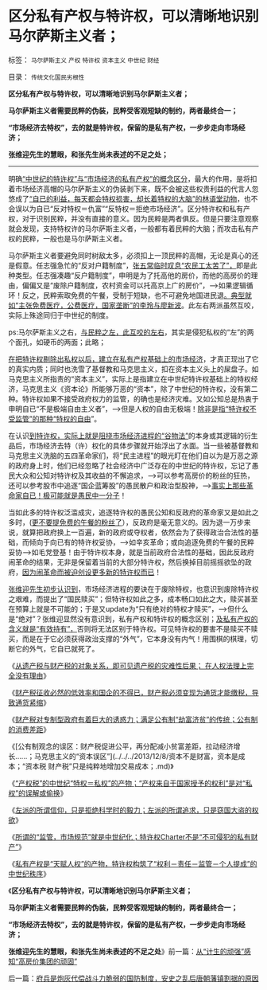 # 区分私有产权与特许权，可以清晰地识别马尔萨斯主义者；

标签： `马尔萨斯主义` `产权` `特许权` `资本主义` `中世纪` `财经` 

目录： `传统文化国民劣根性`

**区分私有产权与特许权，可以清晰地识别马尔萨斯主义者；**

**马尔萨斯主义者需要民粹的伪装，民粹受客观短缺的制约，两者最终合一；**

**“市场经济去特权”，去的就是特许权，保留的是私有产权，一步步走向市场经济；**

**张维迎先生的慧眼，和张先生尚未表述的不足之处；**

****

明确[“中世纪的特许权”与“市场经济的私有产权”的概念区分](../../../2013/12/15/所谓的“监管，市场规范”就是中世纪化.md)，最大的作用，是将扣着市场经济高帽的马尔萨斯主义的伪装剥下来，既不会被这些权贵利益的代言人忽悠成了[“自已的利益，每天都会特权损害，却长着特权的大脑”的林语堂动物](../../../2013/5/24/三角演义中的WBagehot愚民现象和林语堂的动物；.md)，也不会误以为自已“反对特权＝仇富”“反特权＝拒绝市场经济”。区分特许权和私有产权，对于识别民粹，并没有直接的意义。因为民粹是两者俱反。但是只要注意观察就会发现，支持特权许的马尔萨斯主义者，一般都有着民粹的大脑；而攻击私有产权的民粹，一般也是马尔萨斯主义者。



马尔萨斯主义者要避免同时树敌太多，必须扣上一顶民粹的高帽，无论是真心的还是假意。任志强急忙的“反对户籍制度”，[张五常临时叹息“农民工太苦了”，](../../../2007/11/18/绝症中的国企，人民币不升值，农民就太苦了.md)即是此种类型。任志强凑趣“反户籍制度”，申明是为了托高他的房价，而他的高房价的理由，偏偏又是“废除户籍制度，农村资金可以托高京上广的房价”，——>如果逻辑循环！反之，民粹索取免费的午餐，受制于短缺，也不可避免地国进民退[。典型就如“主张免费医疗，公费医疗，国家垄断”的李玲与廖新波](../../../2007/11/24/评李玲医改：混乱的政府责任，混淆的行业角色.md)。此左右两派虽然互咬，实际上殊途同归于中世纪的制度。

ps:马尔萨斯主义之右，[与民粹之左，此互咬的左右](../../../2013/6/8/卖官鬻爵与民粹左右互斗的旋涡，直到大革命，亡天下，复辟旧制度！.md)，其实是侵犯私权的“左”的两个面孔，如硬币的两面；此略；

[在把特许权剔除出私权以后，建立在私有产权基础上的市场经济](../../../2013/11/24/改革目标模糊地指向“建设欧洲式中世纪制度”.md)，才真正现出了它的真实内质；同时也洗雪了基督教和马克思主义，扣在资本主义头上的屎盘子。如马克思主义所指责的“资本主义”，实际上是指建立在中世纪特许权基础上的特权经济，马克思主义《资本论》所能够万恶的“资本”，除了中世纪的特许权，没有第二种。特许权如果不接受政府权力的监管，的确也是经济灾难。又如公知总是热衷于申明自已“不是极端自由主义者”，——>但是人权的自由无极端！[除非是指“特许权不受监管”的那种“特权的自由](../../../2013/10/26/“自由窃据”扣到自由主义头上的屎盘子.md)”。

在认识[到特许权，实际上就是阻挠市场经济进程的“谷物法”](../../../2013/10/23/谷物法“出发点是好的”“通往奴役之路”.md)的本身或其逻辑的衍生品后，市场经济去特（许）权化的具体步骤就开始浮出了水面。当一些被基督教和马克思主义洗脑的五四革命家们，将“民主进程”的眼光盯在他们自以为是万恶之源的政府身上时，他们已经忽略了社会经济中广泛存在的中世纪的特许权，忘记了愚民大众和公知对特许权及其收益的不懈追求，——>可以参考高房价的粉丝的狂热，还可以参考股市中追逐“国企蓝筹股”的愚民散户和政治型股神，——>[事实上那些革命家自已！极可能就是愚民中一分子](../../../2012/10/23/“法西斯主义是行动，从来不是理论”（墨索里尼）；.md)！

当如此多的特许权泛滥成灾，追逐特许权的愚民公知和反政府的革命家又是如此之多时，([更不要提免费的午餐的粉丝了](../../../2013/11/19/体制内外的民粹同声问“我的免费午餐在那里”.md)），反政府是毫无意义的。因为退一万步来说，就算把政府换上一百遍，新的政府或夺权者，依然会为了获得政治合法性的基础，而倾向于向已有的特许权妥协，——>如辛亥革命；或向追逐免费的午餐的民粹妥协——>如毛党登基！由于特许权本身，就是当前政府合法性的基础，因此反政府闹革命的结果，无非是保留着当前的大部分特许权，然后换掉目前摇摇欲坠的政府，[因为闹革命而被迫创设更多新的特许权而已](../../../2013/6/1/革命血酬“炮打庆功楼”.md)！

[张维迎先生初步认识到](../../../2011/7/21/经济学的良心就是据理力争　Vs&nbsp;第一流的猪狗.md)，市场经济进程的要诀在于废除特权，也意识到废除特许权之艰难，而提出了“国民赎买”；但特许权如此之多，成本畅口如此之大，赎买甚至在预算上就是不可能的；于是又update为“只有绝对的特权才赎买”，——>但什么是“绝对”？张维迎显然没有意识到，私有产权和特许权的概念区别；[及私有产权的含义就是“有效持有”，](../../../2012/10/3/不能带来效益的产权没有私有的价值.md)否则将无法区别于特许权。可见特许权的要害不是赎买不赎买，而是在于它必须获得政治支撑的“外气”，它本身没有内气！用围棋的棋理，切断它的外气，它自已就死了。

《[从遗产税与财产税的对象关系，即可见遗产税的灾难性后果；
在人权法理上完全没有理由](../../../2013/11/17/从遗产税继承自财产税的对象关系，先验遗产税的灾难性后果.md)》

《[财产税征收必然的低效率和国企的不得已，财产税必须变现为通货才能缴税，导致通货紧缩](../../../2013/11/30/财产税的低效率和国企的不得已，及明朝的改革经验和改革红利；.md)》

《[财产税对专制型政府有着巨大的诱惑力；满足公有制“劫富济贫”的传统；公有制的消费差距](../../../2013/12/5/财产税对专制的诱惑力,满足“劫富济贫”的公有制传统.md)》

《[公有制观念的误区：财产税促进公平，再分配减小贫富差距，拉动经济增长……；马克思主义的“资本误区”](../../../2013/12/8/资本不是财富，资本是成本；“资本税 财产税”只是纯粹地增加交易成本；.md)》

《[“产权税”的中世纪“特权＝私权”的产物；“产权来自于国家授予的权利”是对“私权”的误解或偷换](../../../2013/12/11/“产权税”是中世纪“特权＝私权”的误解产物.md)》

《[左派的所谓信仰，只是拒绝科学时的毅力；左派的所谓追求，只是窃国大盗的权欲](../../../2013/12/15/左派中都有着“监管社会，调控天下”的预设结论.md)》

《[所谓的“监管，市场规范”就是中世纪化；特许权Charter不是“不可侵犯的私有财产”](../../../2013/12/15/所谓的“监管，市场规范”就是中世纪化.md)》

《[私有产权是“天赋人权”的产物，特许权构筑了“权利－责任－监管－个人提成”的中世纪秩序](../../../2013/12/19/不可侵犯的是私有产权，不是政府授受的特许权（谷物法）.md)》

《**区分私有产权与特许权，可以清晰地识别马尔萨斯主义者；**

**马尔萨斯主义者需要民粹的伪装，民粹受客观短缺的制约，两者最终合一；**

**“市场经济去特权”，去的就是特许权，保留的是私有产权，一步步走向市场经济；**

**张维迎先生的慧眼，和张先生尚未表述的不足之处**》前一篇：[从“计生的顽强”感知“高房价集团的顽固”](../../../2013/12/21/从“计生的顽强”感知“高房价集团的顽固”.md)

后一篇：[府兵是炮灰代偿战斗力脆弱的国防制度，安史之乱后唐朝藩镇割据的原因](../../../2013/12/22/府兵是炮灰代偿战斗力脆弱的国防制度，安史之乱后唐朝藩镇割据的原因.md)